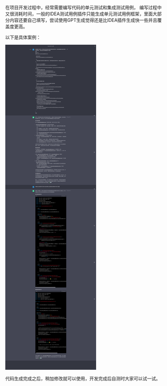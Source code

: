 在项目开发过程中，经常需要编写代码的单元测试和集成测试用例， 编写过程中又很消耗时间，一般的IDEA测试用例插件只能生成单元测试用例框架，里面大部分内容还要自己填写，尝试使用GPT生成觉得还是比IDEA插件生成快一些并且覆盖度更高。

以下是具体案例：

![unit_test](../attachment/Pasted%20image%2020230914113430.png)

代码生成完成之后，稍加修改就可以使用，开发完成后自测时大家可以试一试。